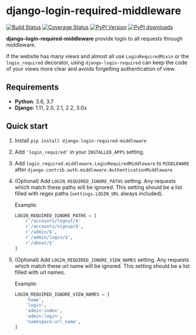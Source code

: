 django-login-required-middleware
==============

[![Build Status](https://travis-ci.org/CleitonDeLima/django-login-required-middleware.svg?branch=master)](https://travis-ci.org/CleitonDeLima/django-login-required-middleware)
[![Coverage Status](https://coveralls.io/repos/github/CleitonDeLima/django-login-required-middleware/badge.svg)](https://coveralls.io/github/CleitonDeLima/django-login-required-middleware?branch=master)
[![PyPI Version](https://img.shields.io/pypi/v/django-login-required-middleware.svg)](https://pypi.org/project/django-login-required-middleware/)
[![PyPI downloads](https://img.shields.io/pypi/dm/django-login-required-middleware.svg)](https://img.shields.io/pypi/dm/django-login-required-middleware.svg)


**django-login-required-middleware** provide login to all requests through middleware.

If the website has many views and almost all use
`LoginRequiredMixin` or the `login_required` decorator, using `django-login-required`
can keep the code of your views more clear and avoids forgetting authentication of view.

Requirements
------------

* **Python**: 3.6, 3.7
* **Django**: 1.11, 2.0, 2.1, 2.2, 3.0x

Quick start
-----------

1. Install `pip install django-login-required-middleware`
2. Add `'login_required'` in your `INSTALLED_APPS` setting.
3. Add `login_required.middleware.LoginRequiredMiddleware` to `MIDDLEWARE` after
`django.contrib.auth.middleware.AuthenticationMiddleware`

4. (Optional) Add `LOGIN_REQUIRED_IGNORE_PATHS` setting.
Any requests which match these paths will be ignored. This setting should be a list filled with
regex paths (`settings.LOGIN_URL` always included).

    Example:

    ```python
    LOGIN_REQUIRED_IGNORE_PATHS = [
        r'/accounts/logout/$'
        r'/accounts/signup/$',
        r'/admin/$',
        r'/admin/login/$',
        r'/about/$'
    ]
    ```

5. (Optional) Add `LOGIN_REQUIRED_IGNORE_VIEW_NAMES` setting.
Any requests which match these url name will be ignored. This setting should be a list filled with
url names.

    Example:

    ```python
    LOGIN_REQUIRED_IGNORE_VIEW_NAMES = [
        'home',
        'login',
        'admin:index',
        'admin:login',
        'namespace:url_name',
    ]
    ```

